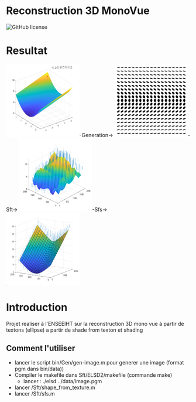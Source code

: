 # Reconstruction 3D MonoVue

![GitHub license](https://img.shields.io/github/license/naoutix/Reconstruction3D_MonoVue)

# Resultat
<img src="bin/Gen/figure/forme.jpg" width ="200" height="200" />-Generation->
<img src="bin/Gen/data/grille.png" width ="200" height="200"/>-Sft->
<img src="bin/Sft/figure/normales_aleatoires.png" width ="200" height="200"/>-Sfs->  
<img src="bin/Sft/figure/final.png" width ="200" height="200"/>
# Introduction
Projet realiser à l'ENSEEIHT sur la reconstruction 3D mono vue à partir de textons (ellipse) a partir de shade from texton et shading 

## Comment l'utiliser
- lancer le script bin/Gen/gen-image.m pour generer une image (format pgm dans bin/data))
- Compiler le makefile dans Sft/ELSD2/makefile (commande make)
  * lancer : ./elsd ../data/image.pgm
- lancer /Sft/shape_from_texture.m
- lancer /Sft/sfs.m

